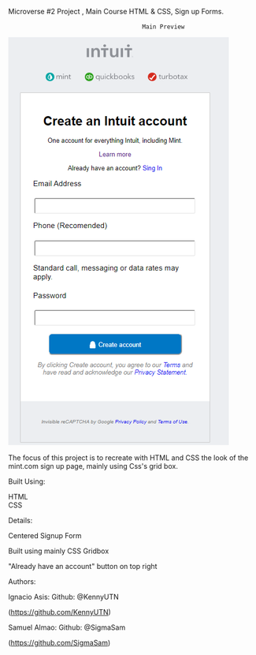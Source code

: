 
Microverse #2 Project ,  Main Course HTML & CSS, Sign up Forms.

                                          Main Preview


![](images/preview.png)

The focus of this project is to recreate with HTML and CSS the look of the mint.com sign up page, mainly using Css's grid box.

Built Using:

HTML  
CSS

Details:

  Centered Signup Form

  Built using mainly CSS Gridbox

  "Already have an account" button on top right


Authors:

Ignacio Asis:
  Github: @KennyUTN

  (https://github.com/KennyUTN)

Samuel Almao:
  Github: @SigmaSam

  (https://github.com/SigmaSam)
